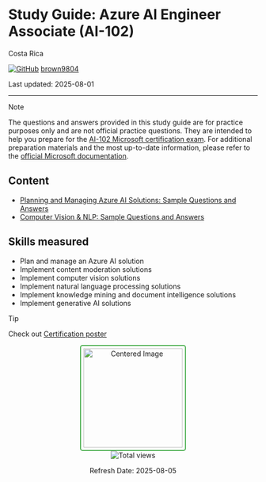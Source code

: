 # Study Guide: Azure AI Engineer Associate (AI-102)

Costa Rica

[![GitHub](https://img.shields.io/badge/--181717?logo=github&logoColor=ffffff)](https://github.com/)
[brown9804](https://github.com/brown9804)

Last updated: 2025-08-01

----------

> [!NOTE]
> The questions and answers provided in this study guide are for practice purposes only and are not official practice questions. They are intended to help you prepare for the [AI-102 Microsoft certification exam](https://learn.microsoft.com/en-us/credentials/certifications/azure-ai-engineer/?practice-assessment-type=certification). For additional preparation materials and the most up-to-date information, please refer to the [official Microsoft documentation](https://learn.microsoft.com/en-us/credentials/certifications/azure-ai-engineer/?practice-assessment-type=certification#certification-prepare-for-the-exam).

## Content

- [Planning and Managing Azure AI Solutions: Sample Questions and Answers](./0_AI-questions.md)
- [Computer Vision & NLP: Sample Questions and Answers](./1_CV_NLP-questions.md)

## Skills measured

- Plan and manage an Azure AI solution
- Implement content moderation solutions
- Implement computer vision solutions
- Implement natural language processing solutions
- Implement knowledge mining and document intelligence solutions
- Implement generative AI solutions

> [!TIP]
> Check out [Certification poster](https://arch-center.azureedge.net/Credentials/Certification-Poster-en-us.pdf)

<div align="center">
  <img src="https://github.com/user-attachments/assets/4577e8fa-6d58-4785-a749-96dedd22669b" alt="Centered Image" style="border: 2px solid #4CAF50; border-radius: 5px; padding: 5px; width: 200px;"/>
</div>

<!-- START BADGE -->
<div align="center">
  <img src="https://img.shields.io/badge/Total%20views-1436-limegreen" alt="Total views">
  <p>Refresh Date: 2025-08-05</p>
</div>
<!-- END BADGE -->
